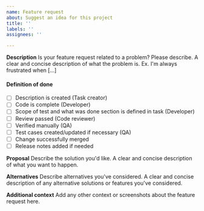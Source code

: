 ```yaml
---
name: Feature request
about: Suggest an idea for this project
title: ''
labels: ''
assignees: ''

---
```


**Description**
Is your feature request related to a problem? Please describe.
A clear and concise description of what the problem is. Ex. I'm always frustrated when [...]

#### Definition of done
- [ ] Description is created (Task creator)
- [ ] Code is complete (Developer)
- [ ] Scope of test and what was done section is defined in task (Developer)
- [ ] Review passed (Code reviewer)
- [ ] Verified manually (QA)
- [ ] Test cases created/updated if necessary (QA)
- [ ] Change successfully merged
- [ ] Release notes added if needed

**Proposal**
Describe the solution you'd like.
A clear and concise description of what you want to happen.

**Alternatives**
Describe alternatives you've considered.
A clear and concise description of any alternative solutions or features you've considered.

**Additional context**
Add any other context or screenshots about the feature request here.
